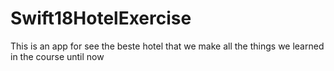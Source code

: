 # Swift18HotelExercise
This is an app for see the beste hotel that we make all the things we learned in the course until now
